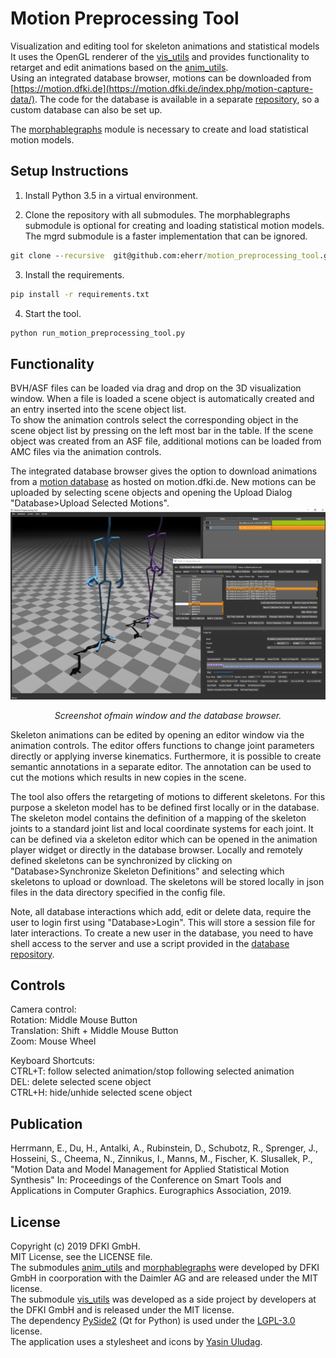 
# Motion Preprocessing Tool


Visualization and editing tool for skeleton animations and statistical models It uses the OpenGL renderer of the [vis_utils](https://github.com/eherr/vis_utils.git) and provides functionality to retarget and edit animations based on the [anim_utils](https://github.com/eherr/anim_utils.git).  
Using an integrated database browser, motions can be downloaded from [https://motion.dfki.de](https://motion.dfki.de/index.php/motion-capture-data/). The code for the database is available in a separate [repository](https://github.com/eherr/motion_database_server), so a custom database can also be set up.

The [morphablegraphs](https://github.com/eherr/morphablegraphs.git) module is necessary to create and load statistical motion models.

## Setup Instructions

1. Install Python 3.5 in a virtual environment.

2. Clone the repository with all submodules. The morphablegraphs submodule is optional for creating and loading statistical motion models. The mgrd submodule is a faster implementation that can be ignored.
```bat
git clone --recursive  git@github.com:eherr/motion_preprocessing_tool.git
```
3. Install the requirements.
```bat
pip install -r requirements.txt
```
4. Start the tool.
```bat
python run_motion_preprocessing_tool.py
```
## Functionality
BVH/ASF files can be loaded via drag and drop on the 3D visualization window. When a file is loaded a scene object is automatically created and an entry inserted into the scene object list.  
To show the animation controls select the corresponding object in the scene object list by pressing on the left most bar in the table. If the scene object was created from an ASF file, additional motions can be loaded from AMC files via the animation controls. 

The integrated database browser gives the option to download animations from a [motion database](https://github.com/eherr/motion_database_server) as hosted on motion.dfki.de. New motions can be uploaded by selecting scene objects and opening the Upload Dialog "Database>Upload Selected Motions". 
![Screenshot](images/screenshot.png)
<p align="center">
<em>Screenshot ofmain window and the database browser.</em>
</p>
Skeleton animations can be edited by opening an editor window via the animation controls. The editor offers functions to change joint parameters directly or applying inverse kinematics. Furthermore, it is possible to create semantic annotations in a separate editor. The annotation can be used to cut the motions which results in new copies in the scene.

The tool also offers the retargeting of motions to different skeletons. For this purpose a skeleton model has to be defined first locally or in the database. The skeleton model contains the definition of a mapping of the skeleton joints to a standard joint list and local coordinate systems for each joint. It can be defined via a skeleton editor which can be opened in the animation player widget or directly in the database browser. Locally and remotely defined skeletons can be synchronized by clicking on "Database>Synchronize Skeleton Definitions" and selecting which skeletons to upload or download. The skeletons will be stored locally in json files in the data directory specified in the config file.

Note, all database interactions which add, edit or delete data, require the user to login first using "Database>Login". This will store a session file for later interactions. To create a new user in the database, you need to have shell access to the server and use a script provided in the [database repository](https://github.com/eherr/motion_database_server).



## Controls

Camera control:  
Rotation: Middle Mouse Button  
Translation: Shift + Middle Mouse Button  
Zoom: Mouse Wheel  

Keyboard Shortcuts:  
CTRL+T: follow selected animation/stop following selected animation  
DEL: delete selected scene object  
CTRL+H: hide/unhide selected scene object  

## Publication
Herrmann, E., Du, H., Antalki, A., Rubinstein, D., Schubotz, R., Sprenger, J., Hosseini, S., Cheema, N., Zinnikus, I., Manns, M., Fischer, K. Slusallek, P., "Motion Data and Model Management for Applied Statistical Motion Synthesis" In: Proceedings of the Conference on Smart Tools and Applications in Computer Graphics. Eurographics Association, 2019.


## License
Copyright (c) 2019 DFKI GmbH.  
MIT License, see the LICENSE file.  
The submodules [anim_utils](https://github.com/eherr/anim_utils.git) and [morphablegraphs](https://github.com/eherr/morphablegraphs.git) were developed by DFKI GmbH in coorporation with the Daimler AG and are released under the MIT license.  
The submodule [vis_utils](https://github.com/eherr/vis_utils.git) was developed as a side project by developers at the DFKI GmbH and is released under the MIT license.  
The dependency [PySide2](https://wiki.qt.io/Qt_for_Python) (Qt for Python) is used under the [LGPL-3.0](https://www.gnu.org/licenses/lgpl-3.0.html) license.  
The application uses a stylesheet and icons by [Yasin Uludag](http://discourse.techart.online/t/release-qt-dark-orange-stylesheet/2287).

